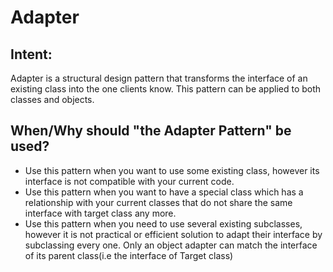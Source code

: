 # Adapter

## Intent:
Adapter is a structural design pattern that transforms the interface of an existing class into the one clients know. This pattern can be applied to both classes and objects. 

## When/Why should "the Adapter Pattern" be used?
- Use this pattern when you want to use some existing class, however its interface is not compatible with your current code.
- Use this pattern when you want to have a special class which has a relationship with your current classes that do not share the same interface with target class any more. 
- Use this pattern when you need to use several existing subclasses, however it is not practical or efficient solution to adapt their interface by subclassing every one. Only an object adapter can match the interface of its parent class(i.e the interface of Target class)

